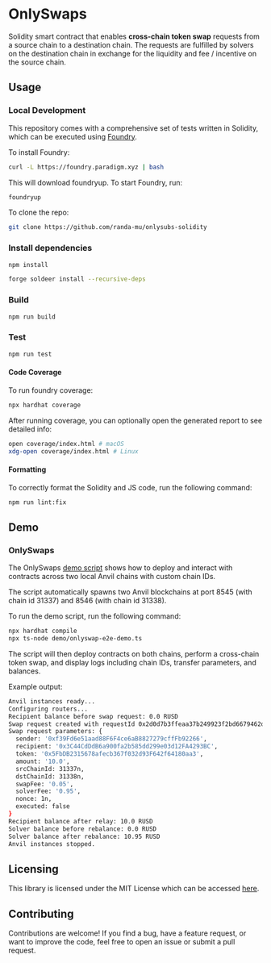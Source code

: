 # OnlySwaps

Solidity smart contract that enables **cross-chain token swap** requests from a source chain to a destination chain. The requests are fulfilled by solvers on the destination chain in exchange for the liquidity and fee / incentive on the source chain.


## Usage

### Local Development

This repository comes with a comprehensive set of tests written in Solidity, which can be executed using [Foundry](https://getfoundry.sh/).

To install Foundry:

```sh
curl -L https://foundry.paradigm.xyz | bash
```

This will download foundryup. To start Foundry, run:

```sh
foundryup
```

To clone the repo:

```sh
git clone https://github.com/randa-mu/onlysubs-solidity
```

### Install dependencies
```bash
npm install

forge soldeer install --recursive-deps
```

### Build
```bash
npm run build
```

### Test
```bash
npm run test
```

#### Code Coverage

To run foundry coverage:
```bash
npx hardhat coverage
```

After running coverage, you can optionally open the generated report to see detailed info:
```bash
open coverage/index.html # macOS
xdg-open coverage/index.html # Linux
```


#### Formatting

To correctly format the Solidity and JS code, run the following command:

```bash
npm run lint:fix
```

## Demo

### OnlySwaps

The OnlySwaps [demo script](demo/onlyswap-e2e-demo.ts) shows how to deploy and interact with contracts across two local Anvil chains with custom chain IDs. 

The script automatically spawns two Anvil blockchains at port 8545 (with chain id 31337) and 8546 (with chain id 31338).

To run the demo script, run the following command: 

```bash
npx hardhat compile
npx ts-node demo/onlyswap-e2e-demo.ts
```

The script will then deploy contracts on both chains, perform a cross-chain token swap, and display logs including chain IDs, transfer parameters, and balances.

Example output:

```bash
Anvil instances ready...
Configuring routers...
Recipient balance before swap request: 0.0 RUSD
Swap request created with requestId 0x2d0d7b3ffeaa37b249923f2bd6679462d018572c30760af2867f1a8c9db65793
Swap request parameters: {
  sender: '0xf39Fd6e51aad88F6F4ce6aB8827279cffFb92266',
  recipient: '0x3C44CdDdB6a900fa2b585dd299e03d12FA4293BC',
  token: '0x5FbDB2315678afecb367f032d93F642f64180aa3',
  amount: '10.0',
  srcChainId: 31337n,
  dstChainId: 31338n,
  swapFee: '0.05',
  solverFee: '0.95',
  nonce: 1n,
  executed: false
}
Recipient balance after relay: 10.0 RUSD
Solver balance before rebalance: 0.0 RUSD
Solver balance after rebalance: 10.95 RUSD
Anvil instances stopped.
```

## Licensing

This library is licensed under the MIT License which can be accessed [here](LICENSE).

## Contributing

Contributions are welcome! If you find a bug, have a feature request, or want to improve the code, feel free to open an issue or submit a pull request.
